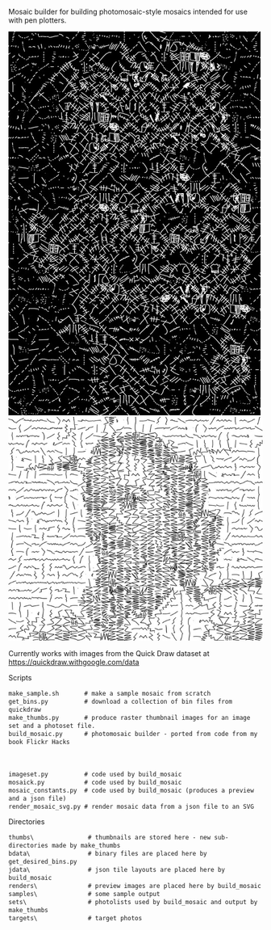 Mosaic builder for building photomosaic-style mosaics intended for use with pen plotters.

![Karloff](samples/stitchesi_karloff3_25_x_38_c20.jpg " ")
![Grace](samples/zigzag_grace_2_33_x_29_c20.jpg " ")

Currently works with images from the Quick Draw dataset at https://quickdraw.withgoogle.com/data

Scripts
```
make_sample.sh       # make a sample mosaic from scratch
get_bins.py          # download a collection of bin files from quickdraw
make_thumbs.py       # produce raster thumbnail images for an image set and a photoset file.
build_mosaic.py      # photomosaic builder - ported from code from my book Flickr Hacks



imageset.py          # code used by build_mosaic
mosaick.py           # code used by build_mosaic
mosaic_constants.py  # code used by build_mosaic (produces a preview and a json file)
render_mosaic_svg.py # render mosaic data from a json file to an SVG

```

Directories
```
thumbs\               # thumbnails are stored here - new sub-directories made by make_thumbs
bdata\                # binary files are placed here by get_desired_bins.py
jdata\                # json tile layouts are placed here by build_mosaic
renders\              # preview images are placed here by build_mosaic
samples\              # some sample output
sets\                 # photolists used by build_mosaic and output by make_thumbs
targets\              # target photos

```